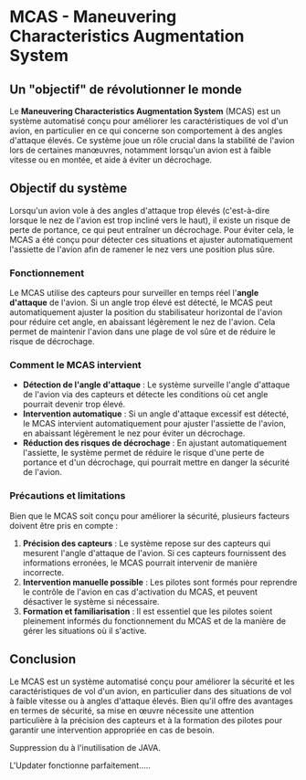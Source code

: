 # MCAS - Maneuvering Characteristics Augmentation System

## Un "objectif" de révolutionner le monde

Le **Maneuvering Characteristics Augmentation System** (MCAS) est un système automatisé conçu pour améliorer les caractéristiques de vol d'un avion, en particulier en ce qui concerne son comportement à des angles d'attaque élevés. Ce système joue un rôle crucial dans la stabilité de l'avion lors de certaines manœuvres, notamment lorsqu'un avion est à faible vitesse ou en montée, et aide à éviter un décrochage.

## Objectif du système

Lorsqu'un avion vole à des angles d'attaque trop élevés (c'est-à-dire lorsque le nez de l'avion est trop incliné vers le haut), il existe un risque de perte de portance, ce qui peut entraîner un décrochage. Pour éviter cela, le MCAS a été conçu pour détecter ces situations et ajuster automatiquement l'assiette de l'avion afin de ramener le nez vers une position plus sûre.

### Fonctionnement

Le MCAS utilise des capteurs pour surveiller en temps réel l'**angle d'attaque** de l'avion. Si un angle trop élevé est détecté, le MCAS peut automatiquement ajuster la position du stabilisateur horizontal de l'avion pour réduire cet angle, en abaissant légèrement le nez de l'avion. Cela permet de maintenir l'avion dans une plage de vol sûre et de réduire le risque de décrochage.

### Comment le MCAS intervient

- **Détection de l'angle d'attaque** : Le système surveille l'angle d'attaque de l'avion via des capteurs et détecte les conditions où cet angle pourrait devenir trop élevé.
- **Intervention automatique** : Si un angle d'attaque excessif est détecté, le MCAS intervient automatiquement pour ajuster l'assiette de l'avion, en abaissant légèrement le nez pour éviter un décrochage.
- **Réduction des risques de décrochage** : En ajustant automatiquement l'assiette, le système permet de réduire le risque d'une perte de portance et d'un décrochage, qui pourrait mettre en danger la sécurité de l'avion.

### Précautions et limitations

Bien que le MCAS soit conçu pour améliorer la sécurité, plusieurs facteurs doivent être pris en compte :

1. **Précision des capteurs** : Le système repose sur des capteurs qui mesurent l'angle d'attaque de l'avion. Si ces capteurs fournissent des informations erronées, le MCAS pourrait intervenir de manière incorrecte.
2. **Intervention manuelle possible** : Les pilotes sont formés pour reprendre le contrôle de l'avion en cas d'activation du MCAS, et peuvent désactiver le système si nécessaire.
3. **Formation et familiarisation** : Il est essentiel que les pilotes soient pleinement informés du fonctionnement du MCAS et de la manière de gérer les situations où il s'active.

## Conclusion

Le MCAS est un système automatisé conçu pour améliorer la sécurité et les caractéristiques de vol d'un avion, en particulier dans des situations de vol à faible vitesse ou à angles d'attaque élevés. Bien qu'il offre des avantages en termes de sécurité, sa mise en œuvre nécessite une attention particulière à la précision des capteurs et à la formation des pilotes pour garantir une intervention appropriée en cas de besoin.

Suppression du à l'inutilisation de JAVA.

L'Updater fonctionne parfaitement.....
